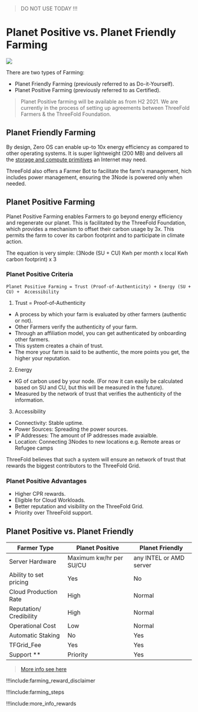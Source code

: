 
> DO NOT USE TODAY !!!

# Planet Positive vs. Planet Friendly Farming

![](img/becomefarmer.png)

There are two types of Farming:
- Planet Friendly Farming (previously referred to as Do-it-Yourself).
- Planet Positive Farming (previously referred to as Certified).

> Planet Positive farming will be available as from H2 2021. We are currently in the process of setting up agreements between  ThreeFold Farmers & the ThreeFold Foundation.

## Planet Friendly Farming

By design, Zero OS can enable up-to 10x energy efficiency as compared to other operating systems. It is super lightweight (200 MB) and delivers all the [storage and compute primitives](internet4_tfgrid_primitives) an Internet may need. 

ThreeFold also offers a Farmer Bot to facilitate the farm's management, hich includes power management, ensuring the 3Node is powered only when needed.

## Planet Positive Farming

Planet Positive Farming enables Farmers to go beyond energy efficiency and regenerate our planet. This is facilitated by the ThreeFold Foundation, which provides a mechanism to offset their carbon usage by 3x. This permits the farm to cover its carbon footprint and to participate in climate action.

The equation is very simple: (3Node (SU + CU) Kwh per month x local Kwh carbon footprint) x 3

### Planet Positive Criteria

```
Planet Positive Farming = Trust (Proof-of-Authenticity) + Energy (SU + CU) +  Accessibility
```

1. Trust = Proof-of-Authenticity

- A process by which your farm is evaluated by other farmers (authentic or not).
- Other Farmers verify the authenticity of your farm.
- Through an affiliation model, you can get authenticated by onboarding other farmers.
- This system creates a chain of trust.
- The more your farm is said to be authentic, the more points you get, the higher your reputation.

2. Energy 

- KG of carbon used by your node. (For now it can easily be calculated based on SU and CU, but this will be measured in the future).
- Measured by the network of trust that verifies the authenticity of the information.

3. Accessibility

- Connectivity: Stable uptime.
- Power Sources: Spreading the power sources.
- IP Addresses: The amount of IP addresses made avaialble.
- Location: Connecting 3Nodes to new locations e.g. Remote areas or Refugee camps

ThreeFold believes that such a system will ensure an network of trust that rewards the biggest contributors to the ThreeFold Grid.

### Planet Positive Advantages

- Higher CPR rewards.
- Eligible for Cloud Workloads.
- Better reputation and visibility on the ThreeFold Grid.
- Priority over ThreeFold support.

## Planet Positive vs. Planet Friendly

| Farmer Type             | Planet Positive         | Planet Friendly         |
| ----------------------- | ----------------------- | ----------------------- |
| Server Hardware         | Maximum kw/hr per SU/CU | any INTEL or AMD server |
| Ability to set pricing  | Yes                     | No                      |
| Cloud Production Rate   | High                    | Normal                  |
| Reputation/ Credibility | High                    | Normal                  |
| Operational Cost        | Low                     | Normal                  |
| Automatic Staking       | No                      | Yes                     |
| TFGrid_Fee              | Yes                     | Yes                     |
| Support **              | Priority                | Yes                     |


> [More info see here](farming_types)

!!!include:farming_reward_disclaimer

!!!include:farming_steps

!!!include:more_info_rewards